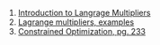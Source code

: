 1. [Introduction to Langrage Multipliers](https://www.khanacademy.org/math/multivariable-calculus/applications-of-multivariable-derivatives/constrained-optimization/a/lagrange-multipliers-examples)
2. [Lagrange multipliers, examples](https://www.khanacademy.org/math/multivariable-calculus/applications-of-multivariable-derivatives/constrained-optimization/a/lagrange-multipliers-examples)
3. [Constrained Optimization, pg. 233](https://mml-book.github.io/book/mml-book.pdf)